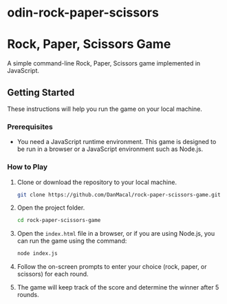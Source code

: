 # odin-rock-paper-scissors

# Rock, Paper, Scissors Game

A simple command-line Rock, Paper, Scissors game implemented in JavaScript.

## Getting Started

These instructions will help you run the game on your local machine.

### Prerequisites

- You need a JavaScript runtime environment. This game is designed to be run in a browser or a JavaScript environment such as Node.js.
  
### How to Play

1. Clone or download the repository to your local machine.
   
    ```bash
    git clone https://github.com/DanMacal/rock-paper-scissors-game.git
    ```

2. Open the project folder.

    ```bash
    cd rock-paper-scissors-game
    ```

3. Open the `index.html` file in a browser, or if you are using Node.js, you can run the game using the command:

    ```bash
    node index.js
    ```

4. Follow the on-screen prompts to enter your choice (rock, paper, or scissors) for each round.

5. The game will keep track of the score and determine the winner after 5 rounds.
